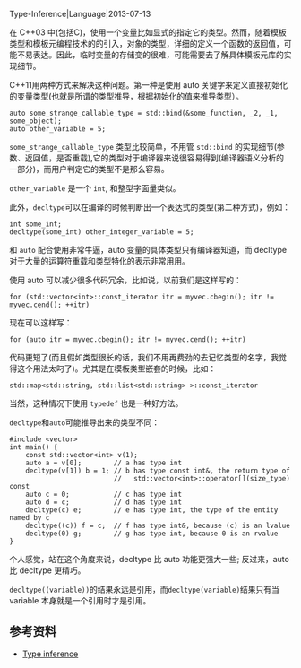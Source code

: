 Type-Inference|Language|2013-07-13


在 C++03 中(包括C)，使用一个变量比如显式的指定它的类型。然而，随着模板类型和模板元编程技术的的引入，对象的类型，详细的定义一个函数的返回值，可能不易表达。因此，临时变量的存储变的很难，可能需要去了解具体模板元库的实现细节。

C++11用两种方式来解决这种问题。第一种是使用 auto 关键字来定义直接初始化的变量类型(也就是所谓的类型推导，根据初始化的值来推导类型）。

    auto some_strange_callable_type = std::bind(&some_function, _2, _1, some_object);
    auto other_variable = 5;

`some_strange_callable_type` 类型比较简单，不用管 `std::bind` 的实现细节(参数、返回值，是否重载),它的类型对于编译器来说很容易得到(编译器语义分析的一部分)，而用户判定它的类型不是那么容易。

`other_variable` 是一个 `int`, 和整型字面量类似。

此外，`decltype`可以在编译的时候判断出一个表达式的类型(第二种方式)，例如：

    int some_int;
    decltype(some_int) other_integer_variable = 5;

和 `auto` 配合使用非常牛逼，auto 变量的具体类型只有编译器知道，而 decltype 对于大量的运算符重载和类型特化的表示非常用用。

使用 auto 可以减少很多代码冗余，比如说，以前我们是这样写的：

    for (std::vector<int>::const_iterator itr = myvec.cbegin(); itr != myvec.cend(); ++itr)

现在可以这样写：

    for (auto itr = myvec.cbegin(); itr != myvec.cend(); ++itr)

代码更短了(而且假如类型很长的话，我们不用再费劲的去记忆类型的名字，我觉得这个用法太叼了)。尤其是在模板类型嵌套的时候，比如：

    std::map<std::string, std::list<std::string> >::const_iterator

当然，这种情况下使用 `typedef` 也是一种好方法。

`decltype`和`auto`可能推导出来的类型不同：

    #include <vector>
    int main() {
        const std::vector<int> v(1);
        auto a = v[0];        // a has type int
        decltype(v[1]) b = 1; // b has type const int&, the return type of
                              //   std::vector<int>::operator[](size_type) const
        auto c = 0;           // c has type int
        auto d = c;           // d has type int
        decltype(c) e;        // e has type int, the type of the entity named by c
        decltype((c)) f = c;  // f has type int&, because (c) is an lvalue
        decltype(0) g;        // g has type int, because 0 is an rvalue
    }

个人感觉，站在这个角度来说，decltype 比 auto 功能更强大一些; 反过来，auto 比 decltype 更精巧。

`decltype((variable))`的结果永远是引用，而`decltype(variable)`结果只有当 variable 本身就是一个引用时才是引用。

## 参考资料 ##

+ [Type inference](https://en.wikipedia.org/wiki/C%2B%2B11#Type_inference)
